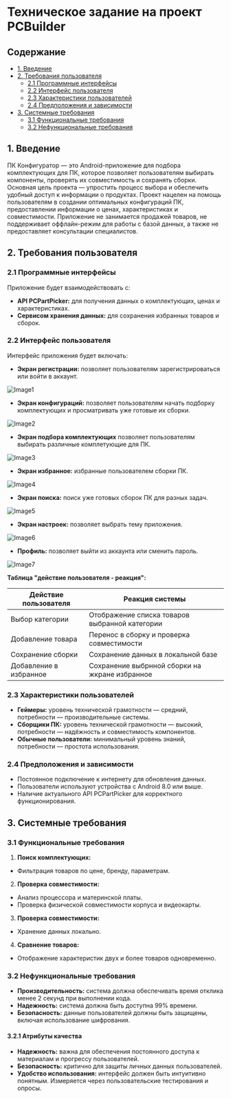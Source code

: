 # Техническое задание на проект PCBuilder

## Содержание

- [1. Введение](#1-введение)
- [2. Требования пользователя](#2-требования-пользователя)
  - [2.1 Программные интерфейсы](#21-программные-интерфейсы)
  - [2.2 Интерфейс пользователя](#22-интерфейс-пользователя)
  - [2.3 Характеристики пользователей](#23-характеристики-пользователей)
  - [2.4 Предположения и зависимости](#24-предположения-и-зависимости)
- [3. Системные требования](#3-системные-требования)
  - [3.1 Функциональные требования](#31-функциональные-требования)
  - [3.2 Нефункциональные требования](#32-нефункциональные-требования)

## 1. Введение

ПК Конфигуратор — это Android-приложение для подбора комплектующих для ПК, которое позволяет пользователям выбирать компоненты, проверять их совместимость и сохранять сборки. Основная цель проекта — упростить процесс выбора и обеспечить удобный доступ к информации о продуктах.
Проект нацелен на помощь пользователям в создании оптимальных конфигураций ПК, предоставлении информации о ценах, характеристиках и совместимости.
Приложение не занимается продажей товаров, не поддерживает оффлайн-режим для работы с базой данных, а также не предоставляет консультации специалистов.
## 2. Требования пользователя

### 2.1 Программные интерфейсы

Приложение будет взаимодействовать с:
- **API PCPartPicker:** для получения данных о комплектующих, ценах и характеристиках.
- **Сервисом хранения данных:** для сохранения избранных товаров и сборок.
### 2.2 Интерфейс пользователя

Интерфейс приложения будет включать:
- **Экран регистрации:** позволяет пользователям зарегистрироваться или войти в аккаунт.

![Image1](https://github.com/AxxlLN/PC-Builder/blob/main/docs/mockups/mockup1.png)
- **Экран конфигураций:** позволяет пользователям начать подборку комплектующих и просматривать уже готовые их сборки.

![Image2](https://github.com/AxxlLN/PC-Builder/blob/main/docs/mockups/mockup2.png)
- **Экран подбора комплектующих** позволяет пользователям выбирать различные комплетующие для ПК.

![Image3](https://github.com/AxxlLN/PC-Builder/blob/main/docs/mockups/mockup3.png)
- **Экран избранное:** избранные пользователем сборки ПК.

![Image4](https://github.com/AxxlLN/PC-Builder/blob/main/docs/mockups/mockup4.png)
- **Экран поиска:** поиск уже готовых сборок ПК для разных задач.

![Image5](https://github.com/AxxlLN/PC-Builder/blob/main/docs/mockups/mockup5.png)
- **Экран настроек:** позволяет выбрать тему приложения.

![Image6](https://github.com/AxxlLN/PC-Builder/blob/main/docs/mockups/mockup6.png)
- **Профиль:** позволяет выйти из аккаунта или сменить пароль.

![Image7](https://github.com/AxxlLN/PC-Builder/blob/main/docs/mockups/mockup7.png)

**Таблица "действие пользователя - реакция":**

| Действие пользователя | Реакция системы                                |
| --------------------- | ---------------------------------------------- |
| Выбор категории       | Отображение списка товаров выбранной категории |
| Добавление товара     | Перенос в сборку и проверка совместимости      |
| Сохранение сборки     | Сохранение данных в локальной базе             |
| Добавление в избранное| Сохранение выбрнной сборки на жкране избранное |

### 2.3 Характеристики пользователей

- **Геймеры:** уровень технической грамотности — средний, потребности — производительные системы.
- **Сборщики ПК:** уровень технической грамотности — высокий, потребности — надёжность и совместимость компонентов.
- **Обычные пользователи:** минимальный уровень знаний, потребности — простота использования.

### 2.4 Предположения и зависимости

- Постоянное подключение к интернету для обновления данных.
- Пользователи используют устройства с Android 8.0 или выше.
- Наличие актуального API PCPartPicker для корректного функционирования.

## 3. Системные требования

### 3.1 Функциональные требования

1. **Поиск комплектующих:** 
- Фильтрация товаров по цене, бренду, параметрам.
2. **Проверка совместимости:**
- Анализ процессора и материнской платы.
- Проверка физической совместимости корпуса и видеокарты.
3. **Проверка совместимости:**
- Хранение данных локально.
4. **Сравнение товаров:**
- Отображение характеристик двух и более товаров одновременно.

### 3.2 Нефункциональные требования

- **Производительность:** система должна обеспечивать время отклика менее 2 секунд при выполнении кода.
- **Надежность:** система должна быть доступна 99% времени.
- **Безопасность:** данные пользователей должны быть защищены, включая использование шифрования.

#### 3.2.1 Атрибуты качества

- **Надежность:** важна для обеспечения постоянного доступа к материалам и прогрессу пользователей.
- **Безопасность:** критично для защиты личных данных пользователей. 
- **Удобство использования:** интерфейс должен быть интуитивно понятным. Измеряется через пользовательские тестирования и опросы.
